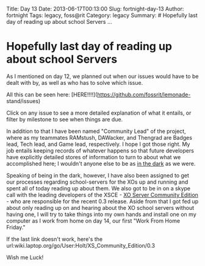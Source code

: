 Title: Day 13
Date: 2013-06-17T00:13:00
Slug: fortnight-day-13
Author: fortnight
Tags: legacy, foss@rit
Category: legacy
Summary: # Hopefully last day of reading up about school Servers ... 

# Hopefully last day of reading up about school Servers

As I mentioned on day 12, we planned out when our issues would have to be
dealt with by, as well as who has to solve which issue.

All this can be seen here: [HERE!!!!](https://github.com/fossrit/lemonade-
stand/issues)

Click on any issue to see a more detailed explanation of what it entails, or
filter by milestone to see when things are due.

In addition to that I have been named "Community Lead" of the project, where
as my teammates RAMstush, DAWacker, and Thengrad are Badges lead, Tech lead,
and Game lead, respectively. I hope I got those right. My job entails keeping
records of whatever happens so that future developers have explicitly detailed
stores of information to turn to about what we accomplished here; I wouldn't
anyone else to be as [in the
dark](http://upload.wikimedia.org/wikipedia/commons/c/ca/In-the-dark.svg) as
we were.

Speaking of being in the dark, however, I have also been assigned to get our
processes regarding school-servers for the XOs up and running and spent all of
today reading up about them. We also got to be in on a skype call with the
leading developers of the XSCE - [XO Server Community
Edition](wiki.laptop.org/go/User:Holt/XS_Community_Edition/0.3) - who are
responsible for the recent 0.3 release. Aside from that I got fed up about
only reading up on and hearing about the XO school servers without having one,
I will try to take things into my own hands and install one on my computer as
I work from home on day 14, our first "Work From Home Friday."

If the last link doesn't work, here's the
url:wiki.laptop.org/go/User:Holt/XS_Community_Edition/0.3

Wish me Luck!

